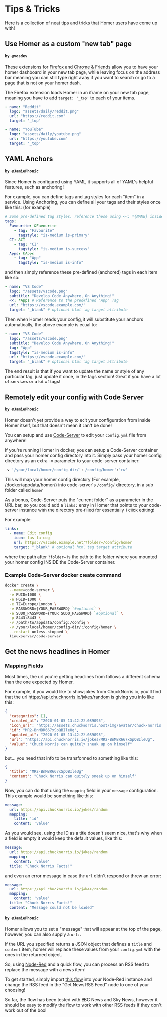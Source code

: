 # Tips & Tricks

Here is a collection of neat tips and tricks that Homer users have come up with!

## Use Homer as a custom "new tab" page

#### `by @vosdev`

These extensions for [Firefox](https://addons.mozilla.org/firefox/addon/custom-new-tab-page) and [Chrome & Friends](https://chrome.google.com/webstore/detail/new-tab-changer/occbjkhimchkolibngmcefpjlbknggfh) allow you to have your homer dashboard in your new tab page, while leaving focus on the address bar meaning you can still type right away if you want to search or go to a page that is not on your homer dash.

The Firefox extension loads Homer in an iframe on your new tab page, meaning you have to add `target: '_top'` to each of your items.

```yaml
- name: "Reddit"
  logo: "assets/daily/reddit.png"
  url: "https://reddit.com"
  target: '_top'

- name: "YouTube"
  logo: "assets/daily/youtube.png"
  url: "https://youtube.com"
  target: '_top'
```

## YAML Anchors

#### `by @JamiePhonic`

Since Homer is configured using YAML, it supports all of YAML's helpful features, such as anchoring!

For example, you can define tags and tag styles for each "item" in a service.
Using Anchoring, you can define all your tags and their styles once like this: (for example)

```yaml
# Some pre-defined tag styles. reference these using <<: *{NAME} inside an item definition; For Example, <<: *Apps
tags: 
  Favourite: &Favourite
    - tag: "Favourite"
      tagstyle: "is-medium is-primary"
  CI: &CI
    - tag: "CI"
      tagstyle: "is-medium is-success"
  Apps: &Apps
    - tag: "App"
      tagstyle: "is-medium is-info"      
```

and then simply reference these pre-defined (anchored) tags in each item like so:

```yaml
- name: "VS Code"
  logo: "/assets/vscode.png"
  subtitle: "Develop Code Anywhere, On Anything!"
  <<: *Apps # Reference to the predefined "App" Tag
  url: "https://vscode.example.com/"
  target: "_blank" # optional html tag target attribute
````

Then when Homer reads your config, it will substitute your anchors automatically, the above example is equal to:

```yaml
- name: "VS Code"
  logo: "/assets/vscode.png"
  subtitle: "Develop Code Anywhere, On Anything!"
  tag: "App"
  tagstyle: "is-medium is-info"
  url: "https://vscode.example.com/"
  target: "_blank" # optional html tag target attribute
```

The end result is that if you want to update the name or style of any particular tag, just update it once, in the tags section!
Great if you have a lot of services or a lot of tags!  

## Remotely edit your config with Code Server

#### `by @JamiePhonic`

Homer doesn't yet provide a way to edit your configuration from inside Homer itself, but that doesn't mean it can't be done!

You can setup and use [Code-Server](https://github.com/cdr/code-server) to edit your `config.yml` file from anywhere!

If you're running Homer in docker, you can setup a Code-Server container and pass your homer config directory into it.
Simply pass your homer config directory as an extra -v parameter to your code-server container:

```sh
-v '/your/local/homer/config-dir/':'/config/homer':'rw'
```

This will map your homer config directory (For example, /docker/appdata/homer/) into code-server's `/config/` directory, in a sub folder called `homer`

As a bonus, Code-Server puts the "current folder" as a parameter in the URL bar, so you could add a `links:` entry in Homer that points to your code-server instance with the directory pre-filled for essentially 1 click editing!

For example:

```yml
links:
  - name: Edit config
    icon: fas fa-cog
    url: https://vscode.example.net/?folder=/config/homer
    target: "_blank" # optional html tag target attribute
```

where the path after `?folder=` is the path to the folder where you mounted your homer config INSIDE the Code-Server container.

### Example Code-Server docker create command

```sh
docker create \
  --name=code-server \
  -e PUID=1000 \
  -e PGID=1000 \
  -e TZ=Europe/London \
  -e PASSWORD={YOUR_PASSWORD} `#optional` \
  -e SUDO_PASSWORD={YOUR SUDO_PASSWORD} `#optional` \
  -p 8443:8443 \
  -v /path/to/appdata/config:/config \
  -v /your/local/homer/config-dir/:/config/homer \
  --restart unless-stopped \
  linuxserver/code-server
```

## Get the news headlines in Homer

### Mapping Fields

Most times, the url you're getting headlines from follows a different schema than the one expected by Homer.

For example, if you would like to show jokes from ChuckNorris.io, you'll find that the url <https://api.chucknorris.io/jokes/random> is giving you info like this:

```json
{
  "categories": [],
  "created_at": "2020-01-05 13:42:22.089095",
  "icon_url": "https://assets.chucknorris.host/img/avatar/chuck-norris.png",
  "id": "MR2-BnMBR667xSpQBIleUg",
  "updated_at": "2020-01-05 13:42:22.089095",
  "url": "https://api.chucknorris.io/jokes/MR2-BnMBR667xSpQBIleUg",
  "value": "Chuck Norris can quitely sneak up on himself"
}
```

but... you need that info to be transformed to something like this:

```json
{
  "title": "MR2-BnMBR667xSpQBIleUg",
  "content": "Chuck Norris can quitely sneak up on himself"
}
```

Now, you can do that using the `mapping` field in your `message` configuration. This example would be something like this:

```yml
message:
  url: https://api.chucknorris.io/jokes/random
  mapping:
    title: 'id'
    content: 'value'
```

As you would see, using the ID as a title doesn't seem nice, that's why when a field is empty it would keep the default values, like this:

```yml
message:
  url: https://api.chucknorris.io/jokes/random
  mapping:
    content: 'value'
  title: "Chuck Norris Facts!"
```

and even an error message in case the `url` didn't respond or threw an error:

```yml
message:
  url: https://api.chucknorris.io/jokes/random
  mapping:
    content: 'value'
  title: "Chuck Norris Facts!"
  content: "Message could not be loaded"
```

#### `by @JamiePhonic`

Homer allows you to set a "message" that will appear at the top of the page, however, you can also supply a `url:`.

If the URL you specified returns a JSON object that defines a `title` and `content` item, homer will replace these values from your `config.yml` with the ones in the returned object.

So, using [Node-Red](https://nodered.org/docs/getting-started/) and a quick flow, you can process an RSS feed to replace the message with a news item!

To get started, simply import [this flow](https://flows.nodered.org/flow/4b6406c9a684c26ace0430dd1826e95d) into your Node-Red instance and change the RSS feed in the "Get News RSS Feed" node to one of your choosing!

So far, the flow has been tested with BBC News and Sky News, however it should be easy to modify the flow to work with other RSS feeds if they don't work out of the box!
